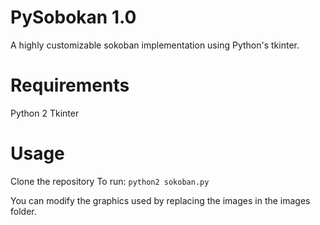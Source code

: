 PySobokan 1.0
=============

A highly customizable sokoban implementation using Python's tkinter.



Requirements
============

Python 2 
Tkinter



Usage
=====

Clone the repository 
To run: `python2 sokoban.py`

You can modify the graphics used by replacing the images in the images folder.
